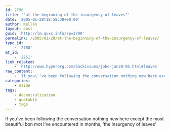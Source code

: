 ```yaml
---
id: 2790
title: '"at the beginning of the insurgency of leaves"'
date: '2005-01-28T18:58:38+00:00'
author: Kellan
layout: post
guid: 'http://lm.quxx.info/?p=2790'
permalink: /2005/01/28/at-the-beginning-of-the-insurgency-of-leaves/
typo_id:
    - '2788'
mt_id:
    - '2751'
link_related:
    - 'http://www.hyperorg.com/backissues/joho-jan28-05.html#leaves'
raw_content:
    - 'If you\''ve been following the conversation nothing new here except the most beautiful bon mot I\''ve encountered in months, \''the insurgency of leaves\'''
categories:
    - Aside
tags:
    - decentralization
    - quotable
    - tags
---
```


If you’ve been following the conversation nothing new here except the most beautiful bon mot I’ve encountered in months, ‘the insurgency of leaves’